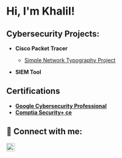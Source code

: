 <h1>Hi, I'm Khalil! </h1>

<h2> Cybersecurity Projects:</h2>

- <b>Cisco Packet Tracer</b>

  - [Simple Network Typography Project](https://github.com/Khalil-hasan/Cisco-packet-tracer)
- <b> SIEM Tool
<h2> Certifications</h2>

- [Google Cybersecurity Professional](https://github.com/Khalil-hasan/Certifications/blob/main/Google%20cybersecurity%20professional%20certificate.pdf)
- [Comptia Security+ ce](https://github.com/Khalil-hasan/Certifications/blob/main/CompTIA%20Security%2B%20ce%20certificate.pdf)
<h2> 🤳 Connect with me:</h2>

[<img align="left" alt="Khalil-hasan22 | LinkedIn" width="22px" src="https://cdn.jsdelivr.net/npm/simple-icons@v3/icons/linkedin.svg" />][linkedin]



[linkedin]: https://www.linkedin.com/in/khalil-hasan22/

<!--
**joshmadakor1/joshmadakor1** is a ✨ _special_ ✨ repository because its `README.md` (this file) appears on your GitHub profile.

Here are some ideas to get you started:

- 🔭 I’m currently working on ...
- 🌱 I’m currently learning ...
- 👯 I’m looking to collaborate on ...
- 🤔 I’m looking for help with ...
- 💬 Ask me about ...
- 📫 How to reach me: ...
- 😄 Pronouns: ...
- ⚡ Fun fact: ...
-->
